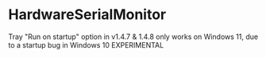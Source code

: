 # HardwareSerialMonitor
Tray "Run on startup" option in v1.4.7 & 1.4.8 only works on Windows 11, due to a startup bug in Windows 10
EXPERIMENTAL


